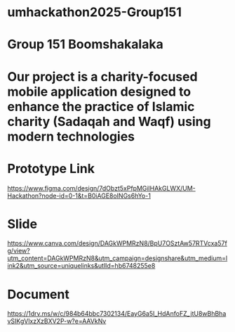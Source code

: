 # umhackathon2025-Group151
# Group 151 Boomshakalaka

# Our project is a charity-focused mobile application designed to enhance the practice of Islamic charity (Sadaqah and Waqf) using modern technologies

# Prototype Link
https://www.figma.com/design/7dObzt5xPfpMGilHAkGLWX/UM-Hackathon?node-id=0-1&t=B0iAGE8oINGs6hYo-1

# Slide
https://www.canva.com/design/DAGkWPMRzN8/BpU7OSztAw57RTVcxa57fg/view?utm_content=DAGkWPMRzN8&utm_campaign=designshare&utm_medium=link2&utm_source=uniquelinks&utlId=hb6748255e8

# Document
https://1drv.ms/w/c/984b64bbc7302134/EayG6a5I_HdAnfoFZ_jtU8wBhBhavSIKgVlxzXzBXV2P-w?e=AAVkNv
